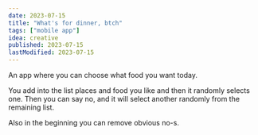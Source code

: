 ```yaml
---
date: 2023-07-15
title: "What's for dinner, btch"
tags: ["mobile app"]
idea: creative
published: 2023-07-15
lastModified: 2023-07-15
---
```


An app where you can choose what food you want today.

You add into the list places and food you like and then it randomly selects one. Then you can say no, and it will select another randomly from the remaining list. 

Also in the beginning you can remove obvious no-s. 
